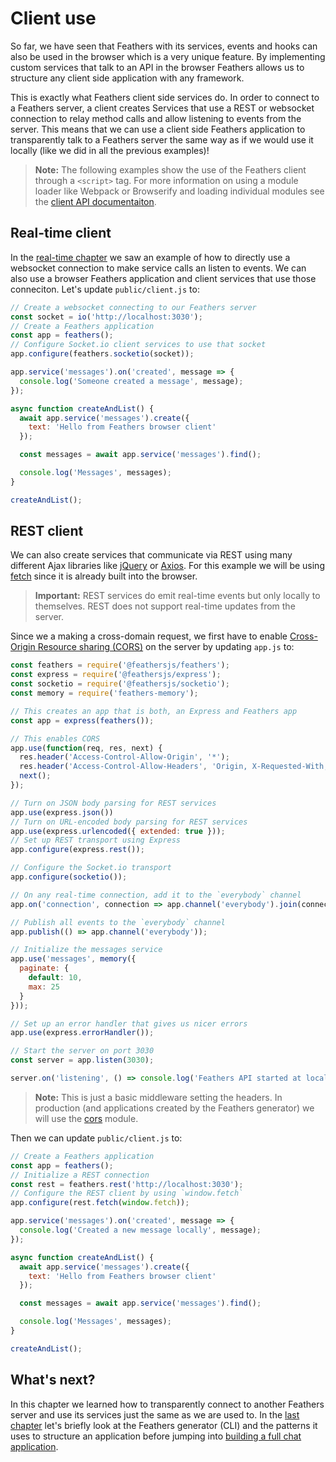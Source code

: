 # Client use

So far, we have seen that Feathers with its services, events and hooks can also be used in the browser which is a very unique feature. By implementing custom services that talk to an API in the browser Feathers allows us to structure any client side application with any framework. 

This is exactly what Feathers client side services do. In order to connect to a Feathers server, a client creates Services that use a REST or websocket connection to relay method calls and allow listening to events from the server. This means that we can use a client side Feathers application to transparently talk to a Feathers server the same way as if we would use it locally (like we did in all the previous examples)!

> __Note:__ The following examples show the use of the Feathers client through a `<script>` tag. For more information on using a module loader like Webpack or Browserify and loading individual modules see the [client API documentaiton](../../api/client.md).

## Real-time client

In the [real-time chapter](./real-time.md) we saw an example of how to directly use a websocket connection to make service calls an listen to events. We can also use a browser Feathers application and client services that use those conneciton. Let's update `public/client.js` to:

```js
// Create a websocket connecting to our Feathers server
const socket = io('http://localhost:3030');
// Create a Feathers application
const app = feathers();
// Configure Socket.io client services to use that socket
app.configure(feathers.socketio(socket));

app.service('messages').on('created', message => {
  console.log('Someone created a message', message);
});

async function createAndList() {
  await app.service('messages').create({
    text: 'Hello from Feathers browser client'
  });

  const messages = await app.service('messages').find();

  console.log('Messages', messages);
}

createAndList();
```

## REST client

We can also create services that communicate via REST using many different Ajax libraries like [jQuery](https://jquery.com) or [Axios](https://github.com/axios/axios). For this example we will be using [fetch](https://developer.mozilla.org/en-US/docs/Web/API/Fetch_API) since it is already built into the browser.

> __Important:__ REST services do emit real-time events but only locally to themselves. REST does not support real-time updates from the server.

Since we a making a cross-domain request, we first have to enable [Cross-Origin Resource sharing (CORS)](https://developer.mozilla.org/en-US/docs/Web/HTTP/CORS) on the server by updating `app.js` to:

```js
const feathers = require('@feathersjs/feathers');
const express = require('@feathersjs/express');
const socketio = require('@feathersjs/socketio');
const memory = require('feathers-memory');

// This creates an app that is both, an Express and Feathers app
const app = express(feathers());

// This enables CORS
app.use(function(req, res, next) {
  res.header('Access-Control-Allow-Origin', '*');
  res.header('Access-Control-Allow-Headers', 'Origin, X-Requested-With, Content-Type, Accept');
  next();
});

// Turn on JSON body parsing for REST services
app.use(express.json())
// Turn on URL-encoded body parsing for REST services
app.use(express.urlencoded({ extended: true }));
// Set up REST transport using Express
app.configure(express.rest());

// Configure the Socket.io transport
app.configure(socketio());

// On any real-time connection, add it to the `everybody` channel
app.on('connection', connection => app.channel('everybody').join(connection));

// Publish all events to the `everybody` channel
app.publish(() => app.channel('everybody'));

// Initialize the messages service
app.use('messages', memory({
  paginate: {
    default: 10,
    max: 25
  }
}));

// Set up an error handler that gives us nicer errors
app.use(express.errorHandler());

// Start the server on port 3030
const server = app.listen(3030);

server.on('listening', () => console.log('Feathers API started at localhost:3030'));
```

> __Note:__ This is just a basic middleware setting the headers. In production (and applications created by the Feathers generator) we will use the [cors](https://github.com/expressjs/cors) module.

Then we can update `public/client.js` to:

```js
// Create a Feathers application
const app = feathers();
// Initialize a REST connection
const rest = feathers.rest('http://localhost:3030');
// Configure the REST client by using `window.fetch`
app.configure(rest.fetch(window.fetch));

app.service('messages').on('created', message => {
  console.log('Created a new message locally', message);
});

async function createAndList() {
  await app.service('messages').create({
    text: 'Hello from Feathers browser client'
  });

  const messages = await app.service('messages').find();

  console.log('Messages', messages);
}

createAndList();
```

## What's next?

In this chapter we learned how to transparently connect to another Feathers server and use its services just the same as we are used to. In the [last chapter](./generator.md) let's briefly look at the Feathers generator (CLI) and the patterns it uses to structure an application before jumping into [building a full chat application](../chat/readme.md).
